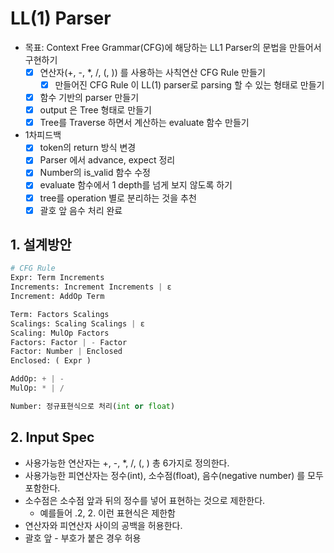 # LL(1) Parser
- 목표: Context Free Grammar(CFG)에 해당하는 LL1 Parser의 문법을 만들어서 구현하기
  - [x] 연산자(+, -, *, /, (, )) 를 사용하는 사칙연산 CFG Rule 만들기
    - [x] 만들어진 CFG Rule 이 LL(1) parser로 parsing 할 수 있는 형태로 만들기
  - [x] 함수 기반의 parser 만들기
  - [x] output 은 Tree 형태로 만들기
  - [x] Tree를 Traverse 하면서 계산하는 evaluate 함수 만들기
- 1차피드백
  - [x] token의 return 방식 변경
  - [x] Parser 에서 advance, expect 정리
  - [x] Number의 is_valid 함수 수정
  - [x] evaluate 함수에서 1 depth를 넘게 보지 않도록 하기
  - [x] tree를 operation 별로 분리하는 것을 추천
  - [x] 괄호 앞 음수 처리 완료

## 1. 설계방안 
```python
# CFG Rule
Expr: Term Increments
Increments: Increment Increments | ε
Increment: AddOp Term

Term: Factors Scalings
Scalings: Scaling Scalings | ε
Scaling: MulOp Factors
Factors: Factor | - Factor
Factor: Number | Enclosed
Enclosed: ( Expr )

AddOp: + | -
MulOp: * | /

Number: 정규표현식으로 처리(int or float)
```

## 2. Input Spec
- 사용가능한 연산자는 +, -, *, /, (, ) 총 6가지로 정의한다.
- 사용가능한 피연산자는 정수(int), 소수점(float), 음수(negative number) 를 모두 포함한다.
- 소수점은 소수점 앞과 뒤의 정수를 넣어 표현하는 것으로 제한한다.
  - 예를들어 .2, 2. 이런 표현식은 제한함
- 연산자와 피연산자 사이의 공백을 허용한다. 
- 괄호 앞 - 부호가 붙은 경우 허용
